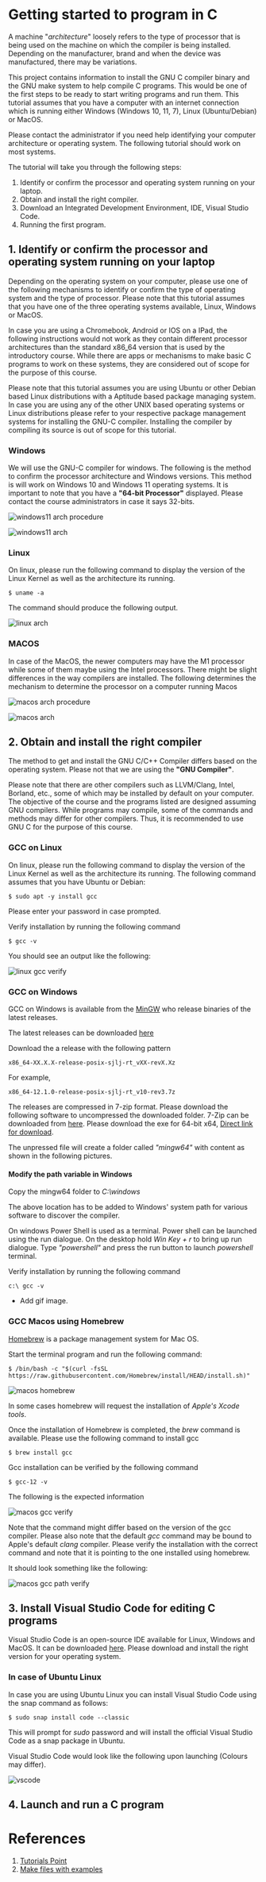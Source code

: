 # Getting started to program in C

A machine "_architecture_" loosely refers to the type of processor that is being used on the machine on which the compiler is being installed. Depending on the manufacturer, brand and when the device was manufactured, there may be variations.

This project contains information to install the GNU C compiler binary and the GNU make system to help compile C programs. This would be one of the first steps to be ready to start writing programs and run them. This tutorial assumes that you have a computer with an internet connection which is running either Windows (Windows 10, 11, 7), Linux (Ubuntu/Debian) or MacOS.

Please contact the administrator if you need help identifying your computer architecture or operating system. The following tutorial should work on most systems.

The tutorial will take you through the following steps:

1. Identify or confirm the processor and operating system running on your laptop.
2. Obtain and install the right compiler.
3. Download an Integrated Development Environment, IDE, Visual Studio Code.
4. Running the first program.

## 1. Identify or confirm the processor and operating system running on your laptop

Depending on the operating system on your computer, please use one of the following mechanisms to identify or confirm the type of operating system and the type of processor. Please note that this tutorial assumes that you have one of the three operating systems available, Linux, Windows or MacOS.

In case you are using a Chromebook, Android or IOS on a IPad, the following instructions would not work as they contain different processor architectures than the standard x86_64 version that is used by the introductory course. While there are apps or mechanisms to make basic C programs to work on these systems, they are considered out of scope for the purpose of this course.

Please note that this tutorial assumes you are using Ubuntu or other Debian based Linux distributions with a Aptitude based package managing system. In case you are using any of the other UNIX based operating systems or Linux distributions please refer to your respective package management systems for installing the GNU-C compiler. Installing the compiler by compiling its source is out of scope for this tutorial.

### Windows

We will use the GNU-C compiler for windows. The following is the method to confirm the processor architecture and Windows versions. This method is will work on Windows 10 and Windows 11 operating systems. It is important to note that you have a __"64-bit Processor"__ displayed. Please contact the course administrators in case it says 32-bits.

![windows11 arch procedure](content/windows11-arch-process.gif?raw=true "Windows 11 Arch Procedure")

![windows11 arch](content/windows11-arch.png?raw=true "Windows 11 Arch")

### Linux

On linux, please run the following command to display the version of the Linux Kernel as well as the architecture its running.

    $ uname -a

The command should produce the following output.

![linux arch](content/linux-arch.png?raw=true "Linux Arch")

### MACOS

In case of the MacOS, the newer computers may have the M1 processor while some of them maybe using the Intel processors. There might be slight differences in the way compilers are installed. The following determines the mechanism to determine the processor on a computer running Macos

![macos arch procedure](content/macos-arch-process.gif?raw=true "Macos Arch Procedure")

![macos arch](content/macos-arch.png?raw=true "Macos Arch")

## 2. Obtain and install the right compiler

The method to get and install the GNU C/C++ Compiler differs based on the operating system. Please not that we are using the __"GNU Compiler"__.

Please note that there are other compilers such as LLVM/Clang, Intel, Borland, etc., some of which may be installed by default on your computer. The objective of the course and the programs listed are designed assuming GNU compilers. While programs may compile, some of the commands and methods may differ for other compilers. Thus, it is recommended to use GNU C for the purpose of this course.

### GCC on Linux

On linux, please run the following command to display the version of the Linux Kernel as well as the architecture its running.
The following command assumes that you have Ubuntu or Debian:

    $ sudo apt -y install gcc

Please enter your password in case prompted.

Verify installation by running the following command

    $ gcc -v 

You should see an output like the following:

![linux gcc verify](content/linux-verify.png?raw=true "Linux Verify GCC")

### GCC on Windows

GCC on Windows is available from the [MinGW](https://www.mingw-w64.org)  who release binaries of the latest releases.



The latest releases can be downloaded [here](https://github.com/niXman/mingw-builds-binaries/releases)

Download the a release with the following pattern

    x86_64-XX.X.X-release-posix-sjlj-rt_vXX-revX.Xz

For example,

    x86_64-12.1.0-release-posix-sjlj-rt_v10-rev3.7z


The releases are compressed in 7-zip format. Please download the following software to uncompressed the downloaded folder. 7-Zip can be downloaded from [here](https://www.7-zip.org/index.html). Please download the exe for 64-bit x64, [Direct link for download](https://www.7-zip.org/a/7z2201-x64.exe).

The unpressed file will create a folder called _"mingw64"_  with content as shown in the following pictures.

#### Modify the path variable in Windows

Copy the mingw64 folder to _C:\windows_

The above location has to be added to Windows' system path for various software to discover the compiler.

On windows  Power Shell is used as a terminal. Power shell can be launched using the run dialogue. On the desktop hold _Win Key + r_ to bring up run dialogue. Type _"powershell"_ and press the run button to launch _powershell_ terminal.

Verify installation by running the following command

    c:\ gcc -v

- Add gif image.

### GCC Macos using Homebrew

[Homebrew](https://brew.sh) is a package management system for Mac OS.

Start the terminal program and run the following command:

    $ /bin/bash -c "$(curl -fsSL https://raw.githubusercontent.com/Homebrew/install/HEAD/install.sh)"

![macos homebrew](content/brew-install.gif?raw=true "Install Brew on Macos")

In some cases homebrew will request the installation of _Apple's Xcode tools_. 

Once the installation of Homebrew is completed, the _brew_ command is available. Please use the following command to install gcc

    $ brew install gcc

Gcc installation can be verified by the following command

    $ gcc-12 -v

The following is the expected information

![macos gcc verify](content/gcc-verify-macos.png?raw=true "Verify gcc on Macos")

Note that the command might differ based on the version of the gcc compiler. Please also note that the default _gcc_ command may be bound to Apple's default _clang_ compiler. Please verify the installation with the correct command and note that it is pointing to the one installed using homebrew.

It should look something like the following:

![macos gcc path verify](content/gcc-verify-macos-path.png?raw=true "Verify gcc path on Macos")

## 3. Install Visual Studio Code for editing C programs

Visual Studio Code is an open-source IDE available for Linux, Windows and MacOS. It can be downloaded [here](https://code.visualstudio.com). Please download and install the right version for your operating system.

### In case of Ubuntu Linux

In case you are using Ubuntu Linux you can install Visual Studio Code using the snap command as follows:

    $ sudo snap install code --classic

This will prompt for _sudo_ password and will install the official Visual Studio Code as a snap package in Ubuntu.


Visual Studio Code would look like the following upon launching (Colours may differ).

![vscode](content/vscode.png?raw=true "Visual Studio Code Main Window")

## 4. Launch and run a C program



# References

1. [Tutorials Point](https://www.tutorialspoint.com/makefile/index.htm)
2. [Make files with examples](https://makefiletutorial.com)